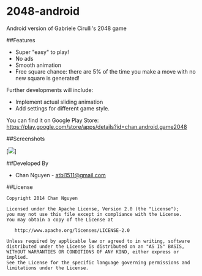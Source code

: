 2048-android
============

Android version of Gabriele Cirulli's 2048 game


##Features

* Super "easy" to play!
* No ads
* Smooth animation
* Free square chance: there are 5% of the time you make a move with no new square is generated!


Further developments will include:

* Implement actual sliding animation
* Add settings for different game style.

You can find it on Google Play Store:
https://play.google.com/store/apps/details?id=chan.android.game2048

##Screenshots

[<img src="https://raw.githubusercontent.com/channguyen/2048-android/master/playstore/one.png">]


##Developed By

* Chan Nguyen - <atbl1511@gmail.com>



##License


    Copyright 2014 Chan Nguyen

    Licensed under the Apache License, Version 2.0 (the "License");
    you may not use this file except in compliance with the License.
    You may obtain a copy of the License at

       http://www.apache.org/licenses/LICENSE-2.0

    Unless required by applicable law or agreed to in writing, software
    distributed under the License is distributed on an "AS IS" BASIS,
    WITHOUT WARRANTIES OR CONDITIONS OF ANY KIND, either express or implied.
    See the License for the specific language governing permissions and
    limitations under the License.
